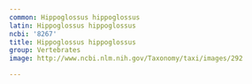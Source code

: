 ```yaml
---
common: Hippoglossus hippoglossus
latin: Hippoglossus hippoglossus
ncbi: '8267'
title: Hippoglossus hippoglossus
group: Vertebrates
image: http://www.ncbi.nlm.nih.gov/Taxonomy/taxi/images/292

---
```

